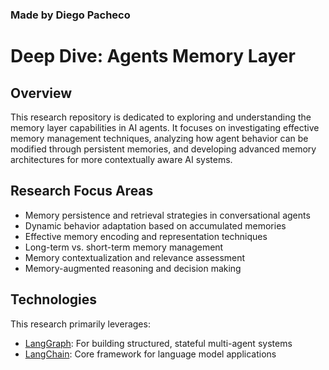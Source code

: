 ### Made by Diego Pacheco
# Deep Dive: Agents Memory Layer

## Overview
This research repository is dedicated to exploring and understanding the memory layer capabilities in AI agents. It focuses on investigating effective memory management techniques, analyzing how agent behavior can be modified through persistent memories, and developing advanced memory architectures for more contextually aware AI systems.

## Research Focus Areas
- Memory persistence and retrieval strategies in conversational agents
- Dynamic behavior adaptation based on accumulated memories
- Effective memory encoding and representation techniques
- Long-term vs. short-term memory management
- Memory contextualization and relevance assessment
- Memory-augmented reasoning and decision making

## Technologies
This research primarily leverages:
- [LangGraph](https://github.com/langchain-ai/langgraph): For building structured, stateful multi-agent systems
- [LangChain](https://github.com/langchain-ai/langchain): Core framework for language model applications

